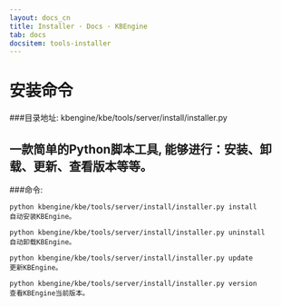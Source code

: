 ```yaml
---
layout: docs_cn
title: Installer · Docs · KBEngine
tab: docs
docsitem: tools-installer
---
```


安装命令
==============

###目录地址: 
	kbengine/kbe/tools/server/install/installer.py


一款简单的Python脚本工具, 能够进行：安装、卸载、更新、查看版本等等。
---------------------------------------------------------------------

###命令:

	python kbengine/kbe/tools/server/install/installer.py install
	自动安装KBEngine。

	python kbengine/kbe/tools/server/install/installer.py uninstall
	自动卸载KBEngine。

	python kbengine/kbe/tools/server/install/installer.py update
	更新KBEngine。

	python kbengine/kbe/tools/server/install/installer.py version
	查看KBEngine当前版本。


